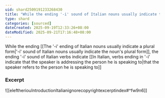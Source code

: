 ```yaml
---
uid: shard2509191233268430
title: "While the ending '-i' sound of Italian nouns usually indicate the noun's plural form, the ending '-i' sound of Italian verbs indicate that the speaker refers to the person he is speaking to"
type: shard
categories: [sourced]
dateCreated: 2025-09-19T12:33:26+08:00
dateModified: 2025-09-21T17:16:48+08:00
---
```

While the ending [[The '-i' ending of Italian nouns usually indicate a plural form|'-i' sound of Italian nouns usually indicate the noun's plural form]], the ending '-i' sound of Italian verbs indicate [[In Italian, verbs ending in '-i' indicate that the speaker is addressing the person he is speaking to|that the speaker refers to the person he is speaking to]]

### Excerpt
![[eleftheriouIntroductionItalianignorecopyrightexcerptindex#^fw9n6]]